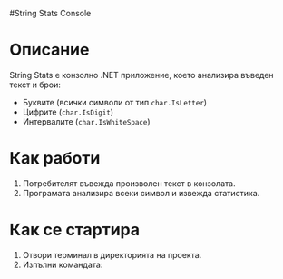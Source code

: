 #String Stats Console

# Описание
String Stats е конзолно .NET приложение, което анализира въведен текст и брои:
- Буквите (всички символи от тип `char.IsLetter`)
- Цифрите (`char.IsDigit`)
- Интервалите (`char.IsWhiteSpace`)

# Как работи
1. Потребителят въвежда произволен текст в конзолата.
2. Програмата анализира всеки символ и извежда статистика.

# Как се стартира
1. Отвори терминал в директорията на проекта.
2. Изпълни командата:

